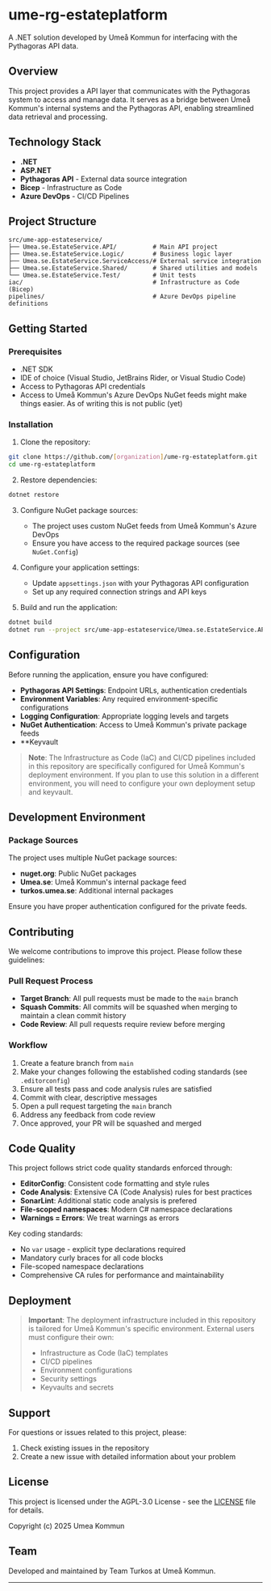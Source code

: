 # ume-rg-estateplatform

A .NET solution developed by Umeå Kommun for interfacing with the Pythagoras API data.

## Overview

This project provides a API layer that communicates with the Pythagoras system to access and manage data. It serves as a bridge between Umeå Kommun's internal systems and the Pythagoras API, enabling streamlined data retrieval and processing.

## Technology Stack

- **.NET**
- **ASP.NET**
- **Pythagoras API** - External data source integration
- **Bicep** - Infrastructure as Code
- **Azure DevOps** - CI/CD Pipelines

## Project Structure

```
src/ume-app-estateservice/
├── Umea.se.EstateService.API/          # Main API project
├── Umea.se.EstateService.Logic/        # Business logic layer
├── Umea.se.EstateService.ServiceAccess/# External service integration
├── Umea.se.EstateService.Shared/       # Shared utilities and models
└── Umea.se.EstateService.Test/         # Unit tests
iac/                                    # Infrastructure as Code (Bicep)
pipelines/                              # Azure DevOps pipeline definitions
```

## Getting Started

### Prerequisites

- .NET SDK
- IDE of choice (Visual Studio, JetBrains Rider, or Visual Studio Code)
- Access to Pythagoras API credentials
- Access to Umeå Kommun's Azure DevOps NuGet feeds might make things easier. As of writing this is not public (yet)

### Installation

1. Clone the repository:
```bash
git clone https://github.com/[organization]/ume-rg-estateplatform.git
cd ume-rg-estateplatform
```

2. Restore dependencies:
```bash
dotnet restore
```

3. Configure NuGet package sources:
   - The project uses custom NuGet feeds from Umeå Kommun's Azure DevOps
   - Ensure you have access to the required package sources (see `NuGet.Config`)

4. Configure your application settings:
   - Update `appsettings.json` with your Pythagoras API configuration
   - Set up any required connection strings and API keys

5. Build and run the application:
```bash
dotnet build
dotnet run --project src/ume-app-estateservice/Umea.se.EstateService.API
```

## Configuration

Before running the application, ensure you have configured:

- **Pythagoras API Settings**: Endpoint URLs, authentication credentials
- **Environment Variables**: Any required environment-specific configurations
- **Logging Configuration**: Appropriate logging levels and targets
- **NuGet Authentication**: Access to Umeå Kommun's private package feeds
- **Keyvault

> **Note**: The Infrastructure as Code (IaC) and CI/CD pipelines included in this repository are specifically configured for Umeå Kommun's deployment environment. If you plan to use this solution in a different environment, you will need to configure your own deployment setup and keyvault.

## Development Environment

### Package Sources

The project uses multiple NuGet package sources:
- **nuget.org**: Public NuGet packages
- **Umea.se**: Umeå Kommun's internal package feed
- **turkos.umea.se**: Additional internal packages

Ensure you have proper authentication configured for the private feeds.

## Contributing

We welcome contributions to improve this project. Please follow these guidelines:

### Pull Request Process

- **Target Branch**: All pull requests must be made to the `main` branch
- **Squash Commits**: All commits will be squashed when merging to maintain a clean commit history
- **Code Review**: All pull requests require review before merging

### Workflow

1. Create a feature branch from `main`
2. Make your changes following the established coding standards (see `.editorconfig`)
3. Ensure all tests pass and code analysis rules are satisfied
4. Commit with clear, descriptive messages
5. Open a pull request targeting the `main` branch
6. Address any feedback from code review
7. Once approved, your PR will be squashed and merged

## Code Quality

This project follows strict code quality standards enforced through:

- **EditorConfig**: Consistent code formatting and style rules
- **Code Analysis**: Extensive CA (Code Analysis) rules for best practices
- **SonarLint**: Additional static code analysis is prefered
- **File-scoped namespaces**: Modern C# namespace declarations
- **Warnings = Errors**: We treat warnings as errors

Key coding standards:
- No `var` usage - explicit type declarations required
- Mandatory curly braces for all code blocks
- File-scoped namespace declarations
- Comprehensive CA rules for performance and maintainability


## Deployment

> **Important**: The deployment infrastructure included in this repository is tailored for Umeå Kommun's specific environment. External users must configure their own:
> - Infrastructure as Code (IaC) templates
> - CI/CD pipelines
> - Environment configurations
> - Security settings
> - Keyvaults and secrets

## Support

For questions or issues related to this project, please:

1. Check existing issues in the repository
2. Create a new issue with detailed information about your problem

## License

This project is licensed under the AGPL-3.0 License - see the [LICENSE](LICENSE) file for details.

Copyright (c) 2025 Umea Kommun

## Team

Developed and maintained by Team Turkos at Umeå Kommun.

---
 
